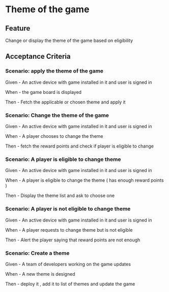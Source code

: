 # Theme of the game

## Feature

  Change or display the theme of the game based on eligibility
  
## Acceptance Criteria

### Scenario: apply the theme of the game

  Given - An active device with game installed in it and user is signed in
  
  When - the game board is displayed
  
  Then - Fetch the applicable or chosen theme and apply it
  
### Scenario: Change the theme of the game

  Given - An active device with game installed in it and user is signed in
  
  When - A player chooses to change the theme
  
  Then - fetch the reward points and check if player is eligible to change
  
### Scenario: A player is eligible to change theme

   Given - An active device with game installed in it and user is signed in

   When - A player is eligible to change the theme
   ( has enough reward points )

   Then - Display the theme list and ask to choose one

### Scenario: A player is not eligible to change theme

  Given - An active device with game installed in it and user is signed in
  
  When - A player requests to change theme but is not eligible
  
  Then - Alert the player saying that reward points are not enough
  
### Scenario: Create a theme

  Given - A team of developers working on the game updates
  
  When - A new theme is designed
  
  Then - deploy it , add it to list of themes and update the game
